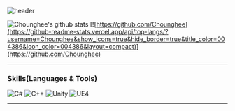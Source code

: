 ![header](https://capsule-render.vercel.app/api?type=waving&color=auto&height=200&section=header&text=Chounghee%20Lee&fontSize=68)

![Chounghee's github stats](https://github-readme-stats.vercel.app/api?username=Chounghee&show_icons=true)
[![https://github.com/Chounghee](https://github-readme-stats.vercel.app/api/top-langs/?username=Chounghee&show_icons=true&hide_border=true&title_color=004386&icon_color=004386&layout=compact)](https://github.com/Chounghee)
___
### Skills(Languages & Tools)

![C#](https://img.shields.io/badge/C%23-%23239120.svg?style=plastic&logo=c-sharp&logoColor=white)
![C++](https://img.shields.io/badge/C++-%2300599C.svg?style=plastic&logo=c%2B%2B&logoColor=white)
![Unity](https://img.shields.io/badge/Unity-000000?style=plastic&logo=Unity&logoColor=white)
![UE4](https://img.shields.io/badge/UE4-EAEAEA?style=plastic&logo=Unreal%20Engine&logoColor=black)
___


<!--
**Chounghee/Chounghee** is a ✨ _special_ ✨ repository because its `README.md` (this file) appears on your GitHub profile.



[![Top Langs](https://github-readme-stats.vercel.app/api/top-langs/?username=Chounghee&layout=compact)](https://github.com/Chounghee/github-readme-stats)

Here are some ideas to get you started:

- 🔭 I’m currently working on ...
- 🌱 I’m currently learning ...
- 👯 I’m looking to collaborate on ...
- 🤔 I’m looking for help with ...
- 💬 Ask me about ...
- 📫 How to reach me: ...
- 😄 Pronouns: ...
- ⚡ Fun fact: ...
-->
